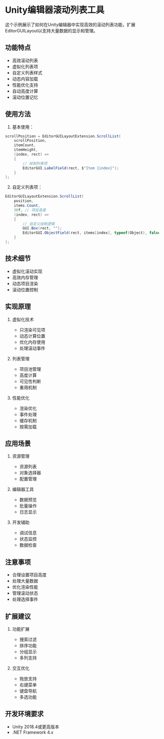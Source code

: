 # Unity编辑器滚动列表工具

这个示例展示了如何在Unity编辑器中实现高效的滚动列表功能，扩展EditorGUILayout以支持大量数据的显示和管理。

## 功能特点

- 高效滚动列表
- 虚拟化列表项
- 自定义列表样式
- 动态内容加载
- 性能优化支持
- 自动高度计算
- 滚动位置记忆

## 使用方法

1. 基本使用：
```csharp
scrollPosition = EditorGUILayoutExtension.ScrollList(
    scrollPosition,
    itemCount,
    itemHeight,
    (index, rect) =>
    {
        // 绘制列表项
        EditorGUI.LabelField(rect, $"Item {index}");
    }
);
```

2. 自定义列表项：
```csharp
EditorGUILayoutExtension.ScrollList(
    position,
    items.Count,
    30f, // 项目高度
    (index, rect) =>
    {
        // 自定义绘制逻辑
        GUI.Box(rect, "");
        EditorGUI.ObjectField(rect, items[index], typeof(Object), false);
    }
);
```

## 技术细节

- 虚拟化滚动实现
- 高效内存管理
- 动态项目渲染
- 滚动位置控制

## 实现原理

1. 虚拟化技术
   - 只渲染可见项
   - 动态计算位置
   - 优化内存使用
   - 处理滚动事件

2. 列表管理
   - 项目池管理
   - 高度计算
   - 可见性判断
   - 重用机制

3. 性能优化
   - 渲染优化
   - 事件处理
   - 缓存机制
   - 按需加载

## 应用场景

1. 资源管理
   - 资源列表
   - 对象选择器
   - 配置管理
   
2. 编辑器工具
   - 数据预览
   - 批量操作
   - 日志显示
   
3. 开发辅助
   - 调试信息
   - 状态监控
   - 数据检查

## 注意事项

- 合理设置项目高度
- 处理大量数据
- 优化渲染性能
- 管理滚动状态
- 处理选择事件

## 扩展建议

1. 功能扩展
   - 搜索过滤
   - 排序功能
   - 分组显示
   - 多列支持

2. 交互优化
   - 拖放支持
   - 右键菜单
   - 键盘导航
   - 多选功能

## 开发环境要求

- Unity 2018.4或更高版本
- .NET Framework 4.x 